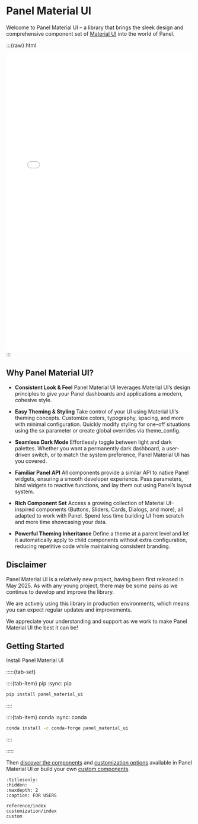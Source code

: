 # Panel Material UI

Welcome to Panel Material UI – a library that brings the sleek design and comprehensive component set of [Material UI](https://mui.com/material-ui/) into the world of Panel.

:::{raw} html
<iframe id="demo-iframe" src="_static/demo.html" width="100%" height="800px" style="border: none;"></iframe>
<script>
  const iframe = document.getElementById("demo-iframe")
  const theme = document.documentElement.dataset.theme
  iframe.src = `_static/demo.html?theme=${theme}`
</script>
:::

## Why Panel Material UI?

- **Consistent Look & Feel**
  Panel Material UI leverages Material UI’s design principles to give your Panel dashboards and applications a modern, cohesive style.

- **Easy Theming & Styling**
  Take control of your UI using Material UI’s theming concepts. Customize colors, typography, spacing, and more with minimal configuration. Quickly modify styling for one-off situations using the sx parameter or create global overrides via theme_config.

- **Seamless Dark Mode**
  Effortlessly toggle between light and dark palettes. Whether you want a permanently dark dashboard, a user-driven switch, or to match the system preference, Panel Material UI has you covered.

- **Familiar Panel API**
All components provide a similar API to native Panel widgets, ensuring a smooth developer experience. Pass parameters, bind widgets to reactive functions, and lay them out using Panel’s layout system.

- **Rich Component Set**
Access a growing collection of Material UI–inspired components (Buttons, Sliders, Cards, Dialogs, and more), all adapted to work with Panel. Spend less time building UI from scratch and more time showcasing your data.

- **Powerful Theming Inheritance**
  Define a theme at a parent level and let it automatically apply to child components without extra configuration, reducing repetitive code while maintaining consistent branding.

## Disclaimer

Panel Material UI is a relatively new project, having been first released in May 2025. As with any young project, there may be some pains as we continue to develop and improve the library.

We are actively using this library in production environments, which means you can expect regular updates and improvements.

We appreciate your understanding and support as we work to make Panel Material UI the best it can be!

## Getting Started

Install Panel Material UI

:::::{tab-set}

::::{tab-item} pip
:sync: pip

```bash
pip install panel_material_ui
```

::::

::::{tab-item} conda
:sync: conda

```bash
conda install -c conda-forge panel_material_ui
```

::::

:::::

Then [discover the components](components/index) and [customization options](customization/index) available in Panel Material UI or build your own [custom components](custom).

```{toctree}
:titlesonly:
:hidden:
:maxdepth: 2
:caption: FOR USERS

reference/index
customization/index
custom
```
